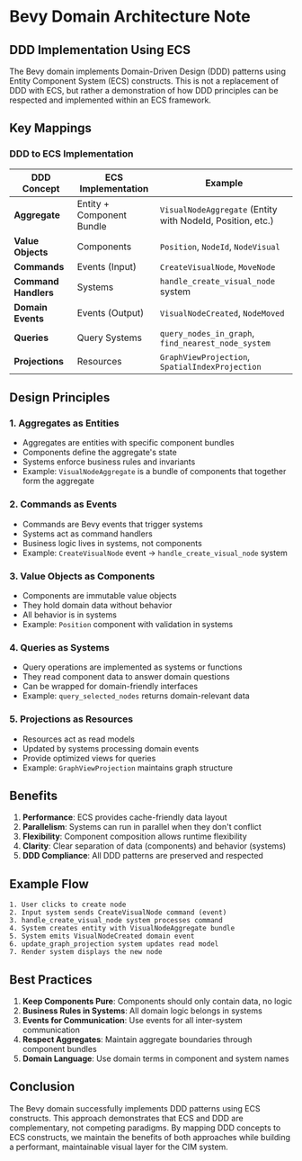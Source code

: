 # Bevy Domain Architecture Note

## DDD Implementation Using ECS

The Bevy domain implements Domain-Driven Design (DDD) patterns using Entity Component System (ECS) constructs. This is not a replacement of DDD with ECS, but rather a demonstration of how DDD principles can be respected and implemented within an ECS framework.

## Key Mappings

### DDD to ECS Implementation

| DDD Concept          | ECS Implementation        | Example                                                    |
| -------------------- | ------------------------- | ---------------------------------------------------------- |
| **Aggregate**        | Entity + Component Bundle | `VisualNodeAggregate` (Entity with NodeId, Position, etc.) |
| **Value Objects**    | Components                | `Position`, `NodeId`, `NodeVisual`                         |
| **Commands**         | Events (Input)            | `CreateVisualNode`, `MoveNode`                             |
| **Command Handlers** | Systems                   | `handle_create_visual_node` system                         |
| **Domain Events**    | Events (Output)           | `VisualNodeCreated`, `NodeMoved`                           |
| **Queries**          | Query Systems             | `query_nodes_in_graph`, `find_nearest_node_system`         |
| **Projections**      | Resources                 | `GraphViewProjection`, `SpatialIndexProjection`            |

## Design Principles

### 1. Aggregates as Entities
- Aggregates are entities with specific component bundles
- Components define the aggregate's state
- Systems enforce business rules and invariants
- Example: `VisualNodeAggregate` is a bundle of components that together form the aggregate

### 2. Commands as Events
- Commands are Bevy events that trigger systems
- Systems act as command handlers
- Business logic lives in systems, not components
- Example: `CreateVisualNode` event → `handle_create_visual_node` system

### 3. Value Objects as Components
- Components are immutable value objects
- They hold domain data without behavior
- All behavior is in systems
- Example: `Position` component with validation in systems

### 4. Queries as Systems
- Query operations are implemented as systems or functions
- They read component data to answer domain questions
- Can be wrapped for domain-friendly interfaces
- Example: `query_selected_nodes` returns domain-relevant data

### 5. Projections as Resources
- Resources act as read models
- Updated by systems processing domain events
- Provide optimized views for queries
- Example: `GraphViewProjection` maintains graph structure

## Benefits

1. **Performance**: ECS provides cache-friendly data layout
2. **Parallelism**: Systems can run in parallel when they don't conflict
3. **Flexibility**: Component composition allows runtime flexibility
4. **Clarity**: Clear separation of data (components) and behavior (systems)
5. **DDD Compliance**: All DDD patterns are preserved and respected

## Example Flow

```
1. User clicks to create node
2. Input system sends CreateVisualNode command (event)
3. handle_create_visual_node system processes command
4. System creates entity with VisualNodeAggregate bundle
5. System emits VisualNodeCreated domain event
6. update_graph_projection system updates read model
7. Render system displays the new node
```

## Best Practices

1. **Keep Components Pure**: Components should only contain data, no logic
2. **Business Rules in Systems**: All domain logic belongs in systems
3. **Events for Communication**: Use events for all inter-system communication
4. **Respect Aggregates**: Maintain aggregate boundaries through component bundles
5. **Domain Language**: Use domain terms in component and system names

## Conclusion

The Bevy domain successfully implements DDD patterns using ECS constructs. This approach demonstrates that ECS and DDD are complementary, not competing paradigms. By mapping DDD concepts to ECS constructs, we maintain the benefits of both approaches while building a performant, maintainable visual layer for the CIM system. 